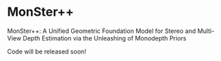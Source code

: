 # MonSter++
MonSter++: A Unified Geometric Foundation Model for Stereo and Multi-View Depth Estimation via the Unleashing of Monodepth Priors

Code will be released soon!
